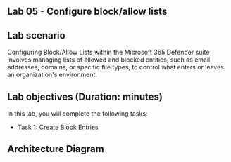 ## Lab 05 - Configure block/allow lists

## Lab scenario

Configuring Block/Allow Lists within the Microsoft 365 Defender suite involves managing lists of allowed and blocked entities, such as email addresses, domains, or specific file types, to control what enters or leaves an organization's environment.

## Lab objectives (Duration:  minutes)

In this lab, you will complete the following tasks:
- Task 1: Create Block Entries

## Architecture Diagram


